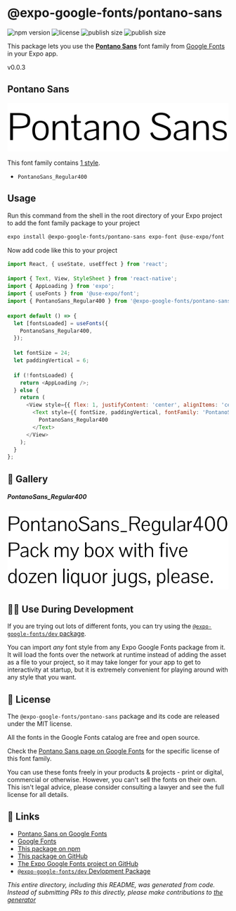# @expo-google-fonts/pontano-sans

![npm version](https://flat.badgen.net/npm/v/@expo-google-fonts/pontano-sans)
![license](https://flat.badgen.net/github/license/expo/google-fonts)
![publish size](https://flat.badgen.net/packagephobia/install/@expo-google-fonts/pontano-sans)
![publish size](https://flat.badgen.net/packagephobia/publish/@expo-google-fonts/pontano-sans)

This package lets you use the [**Pontano Sans**](https://fonts.google.com/specimen/Pontano+Sans) font family from [Google Fonts](https://fonts.google.com/) in your Expo app.

v0.0.3

## Pontano Sans

![Pontano Sans](./font-family.png)

This font family contains [1 style](#-gallery).

- `PontanoSans_Regular400`

## Usage

Run this command from the shell in the root directory of your Expo project to add the font family package to your project
```sh
expo install @expo-google-fonts/pontano-sans expo-font @use-expo/font
```

Now add code like this to your project
```js
import React, { useState, useEffect } from 'react';

import { Text, View, StyleSheet } from 'react-native';
import { AppLoading } from 'expo';
import { useFonts } from '@use-expo/font';
import { PontanoSans_Regular400 } from '@expo-google-fonts/pontano-sans';

export default () => {
  let [fontsLoaded] = useFonts({
    PontanoSans_Regular400,
  });

  let fontSize = 24;
  let paddingVertical = 6;

  if (!fontsLoaded) {
    return <AppLoading />;
  } else {
    return (
      <View style={{ flex: 1, justifyContent: 'center', alignItems: 'center' }}>
        <Text style={{ fontSize, paddingVertical, fontFamily: 'PontanoSans_Regular400' }}>
          PontanoSans_Regular400
        </Text>
      </View>
    );
  }
};

```

## 🔡 Gallery

##### PontanoSans_Regular400
![PontanoSans_Regular400](./5642e38228ac272d77222d1b2150dd461c55d090beba64bbb9f11d169e573589.ttf.png)


## 👩‍💻 Use During Development

If you are trying out lots of different fonts, you can try using the [`@expo-google-fonts/dev` package](https://github.com/expo/google-fonts/tree/master/font-packages/dev#readme).

You can import *any* font style from any Expo Google Fonts package from it. It will load the fonts
over the network at runtime instead of adding the asset as a file to your project, so it may take longer
for your app to get to interactivity at startup, but it is extremely convenient
for playing around with any style that you want.

## 📖 License

The `@expo-google-fonts/pontano-sans` package and its code are released under the MIT license.

All the fonts in the Google Fonts catalog are free and open source.

Check the [Pontano Sans page on Google Fonts](https://fonts.google.com/specimen/Pontano+Sans) for the specific license of this font family.

You can use these fonts freely in your products & projects - print or digital, commercial or otherwise. However, you can't sell the fonts on their own. This isn't legal advice, please consider consulting a lawyer and see the full license for all details.

## 🔗 Links

- [Pontano Sans on Google Fonts](https://fonts.google.com/specimen/Pontano+Sans)
- [Google Fonts](https://fonts.google.com/)
- [This package on npm](https://www.npmjs.com/package/@expo-google-fonts/pontano-sans)
- [This package on GitHub](https://github.com/expo/google-fonts/tree/master/font-packages/pontano-sans)
- [The Expo Google Fonts project on GitHub](https://github.com/expo/google-fonts)
- [`@expo-google-fonts/dev` Devlopment Package](https://github.com/expo/google-fonts/tree/master/font-packages/dev)


*This entire directory, including this README, was generated from code. Instead of submitting PRs to this directly, please make contributions to [the generator](https://github.com/expo/google-fonts/tree/master/packages/generator)*

